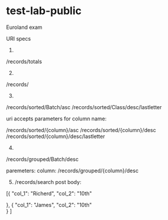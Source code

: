 # test-lab-public
Euroland exam

URI specs

1)
/records/totals

2)
/records/

3)
/records/sorted/Batch/asc
/records/sorted/Class/desc/lastletter

uri accepts parameters for column name: 

/records/sorted/{column}/asc
/records/sorted/{column}/desc
/records/sorted/{column}/desc/lastletter

4)
/records/grouped/Batch/desc

paremeters: column:
/records/grouped/{column}/desc


5) /records/search
post body:

[{
    "col_1": "Richerd",
    "col_2": "10th"
   
},
{
    "col_1": "James",
    "col_2": "10th"  
}
]
